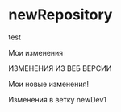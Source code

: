 # newRepository
test


Мои изменения


ИЗМЕНЕНИЯ ИЗ ВЕБ ВЕРСИИ


Мои новые изменения!

Изменения в ветку newDev1
